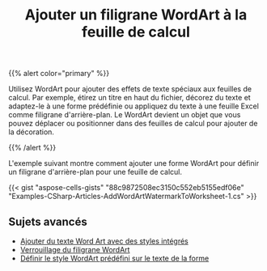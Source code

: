 ﻿---
title: Ajouter un filigrane WordArt à la feuille de calcul
linktitle: Gestion de WordArt
type: docs
weight: 180
url: /fr/net/add-wordart-watermark-to-worksheet/
---
{{% alert color="primary" %}} 

Utilisez WordArt pour ajouter des effets de texte spéciaux aux feuilles de calcul. Par exemple, étirez un titre en haut du fichier, décorez du texte et adaptez-le à une forme prédéfinie ou appliquez du texte à une feuille Excel comme filigrane d'arrière-plan. Le WordArt devient un objet que vous pouvez déplacer ou positionner dans des feuilles de calcul pour ajouter de la décoration.

{{% /alert %}} 

L'exemple suivant montre comment ajouter une forme WordArt pour définir un filigrane d'arrière-plan pour une feuille de calcul.



{{< gist "aspose-cells-gists" "88c9872508ec3150c552eb5155edf06e" "Examples-CSharp-Articles-AddWordArtWatermarkToWorksheet-1.cs" >}}

## **Sujets avancés**
- [Ajouter du texte Word Art avec des styles intégrés](/cells/fr/net/add-word-art-text-with-built-in-styles/)
- [Verrouillage du filigrane WordArt](/cells/fr/net/locking-wordart-watermark/)
- [Définir le style WordArt prédéfini sur le texte de la forme](/cells/fr/net/set-preset-wordart-style-to-the-text-of-the-shape/)
